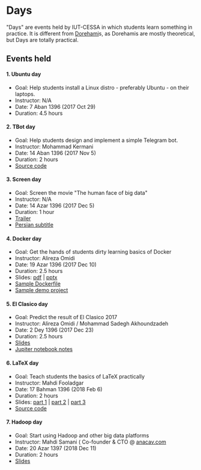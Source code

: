 Days
====

"Days" are events held by IUT-CESSA in which students learn something in practice. It is different from [Dorehami](https://github.com/iut-cessa/dorehami)s, as Dorehamis are mostly theoretical, but Days are totally practical.  

Events held
----
#### 1. Ubuntu day  
  * Goal: Help students install a Linux distro - preferably Ubuntu - on their laptops.
  * Instructor: N/A
  * Date: 7 Aban 1396 (2017 Oct 29)
  * Duration: 4.5 hours

#### 2. TBot day
  * Goal: Help students design and implement a simple Telegram bot.
  * Instructor: Mohammad Kermani
  * Date: 14 Aban 1396 (2017 Nov 5)
  * Duration: 2 hours
  * [Source code](tbotday)

#### 3. Screen day
  * Goal: Screen the movie "The human face of big data"
  * Instructor: N/A
  * Date: 14 Azar 1396 (2017 Dec 5)
  * Duration: 1 hour
  * [Trailer](https://www.youtube.com/watch?v=NpA3gP9xHMg)
  * [Persian subtitle](screenday)

#### 4. Docker day
  * Goal: Get the hands of students dirty learning basics of Docker
  * Instructor: Alireza Omidi
  * Date: 19 Azar 1396 (2017 Dec 10)
  * Duration: 2.5 hours
  * Slides: [pdf](dockerday/Docker.pdf) | [pptx ](dockerday/Docker.pptx)
  * [Sample Dockerfile](dockerday/Dockerfile)
  * [Sample demo project](https://github.com/Cloud-Demo-Team/voting-demo)

#### 5. El Clasico day
  * Goal: Predict the result of El Clasico 2017
  * Instructor: Alireza Omidi / Mohammad Sadegh Akhoundzadeh
  * Date: 2 Dey 1396 (2017 Dec 23)
  * Duration: 2.5 hours
  * [Slides](elclasicoday/elclasico.pdf)
  * [Jupiter notebook notes](elclasicoday/elclasico.ipynb)

#### 6. LaTeX day
* Goal: Teach students the basics of LaTeX practically
* Instructor: Mahdi Fooladgar
* Date: 17 Bahman 1396 (2018 Feb 6)
* Duration: 2 hours
* Slides: [part 1](latexday/p1.pdf) | [part 2](latexday/p2.pdf) | [part 3](latexday/p3.pdf)
* [Source code](latexday/latex)

#### 7. Hadoop day
* Goal: Start using Hadoop and other big data platforms
* Instructor: Mahdi Samani ( Co-founder & CTO @ [anacav.com](http://anacav.com/)
* Date: 20 Azar 1397 (2018 Dec 11)
* Duration: 2 hours
*  [Slides](Hadoopday/Bigdata_day.pdf)
